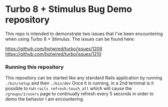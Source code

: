 # Turbo 8 + Stimulus Bug Demo repository

This repo is intended to demonstrate two issues that I've been encountering when using Turbo 8 + Stimulus. The issues can be found here:

https://github.com/hotwired/turbo/issues/1209
https://github.com/hotwired/turbo/issues/1210


### Running this repository

This repository can be started like any standard Rails application by running `./bin/setup` and then `./bin/dev` Once it is running, in a 2nd terminal is it possible to run `rails refresh:touch_all` which will cause the `/groups/1/users` page to continually refresh every 5 seconds in order to demo the behavior I am encountering.
